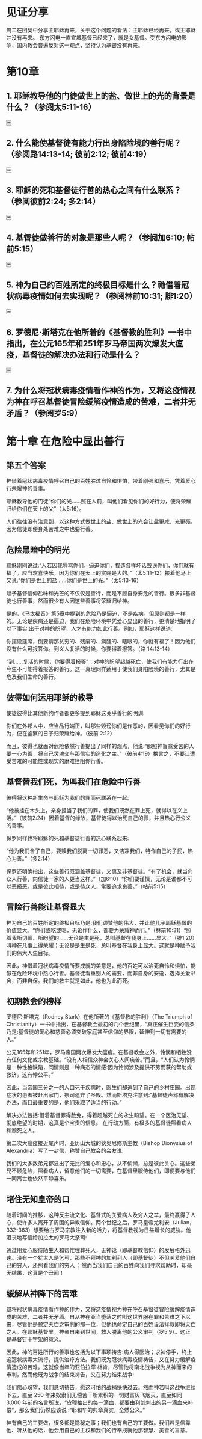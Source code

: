 # 见证分享
周二在团契中分享主耶稣再来，关于这个问题的看法：主耶稣已经再来，或主耶稣并没有再来。
东方闪电一直宣城基督已经来了，就是女基督。受东方闪电的影响，国内教会普遍反对这一观点，坚持认为基督没有再来。

# 第10章
## 1. 耶稣教导他的门徒做世上的盐、做世上的光的背景是什么？（参阅太5:11-16）

￼

## 2. 什么能使基督徒有能力行出身陷险境的善行呢？（参阅路14:13-14; 彼前2:12; 彼前4:19）

￼

## 3. 耶稣的死和基督徒行善的热心之间有什么联系？（参阅彼前2:24; 多2:14）

￼

## 4. 基督徒做善行的对象是那些人呢？（参阅加6:10; 帖前5:15）

￼

## 5. 神为自己的百姓所定的终极目标是什么？祂借着冠状病毒疫情如何去实现呢？（参阅林前10:31; 腓1:20）

￼

## 6. 罗德尼·斯塔克在他所着的《基督教的胜利》一书中指出，在公元165年和251年罗马帝国两次爆发大瘟疫，基督徒的解决办法和行动是什么？

￼

## 7. 为什么将冠状病毒疫情看作神的作为，又将这疫情视为神在呼召基督徒冒险缓解疫情造成的苦难，二者并无矛盾？（参阅罗5:9）

# 第十章 在危险中显出善行

## 第五个答案

神借着冠状病毒疫情呼召自己的百姓胜过自怜和惧怕，带着刚强和喜乐，凭着爱心行荣耀神的善事。

耶稣教导他的门徒“你们的光……照在人前，叫他们看见你们的好行为，便将荣耀归给你们在天上的父”（太5:16）。

人们往往没有注意到，以这种方式做世上的盐、做世上的光会让盐更咸、光更亮，因为信徒即便身处苦难之中也要行善。


## 危险黑暗中的明光

耶稣刚刚说过:“人若因我辱骂你们，逼迫你们，捏造各样坏话毁谤你们，你们就有福了。应当欢喜快乐，因为你们在天上的赏赐是大的。”（太5:11-12）接着他马上又说:“你们是世上的盐……你们是世上的光。”（太5:13-16）

赋予基督信仰盐味和光芒的不仅仅是善行，而是不顾自身安危的善行。很多非基督徒也行善事，然而很少有人因这些善事将荣耀归给神。

是的，《马太福音》第5章中提到的危险乃是逼迫，不是疾病。但原则都是一样的。无论是疾病还是逼迫，我们在危险环境中凭爱心显出的善行，更清楚地指明了以下事实:出于对神的盼望，人才有能力如此行善。例如，耶稣这样说道:

你摆设筵席，倒要请那贫穷的、残废的、瘸腿的、瞎眼的，你就有福了！因为他们没有什么可报答你。到义人复活的时候，你要得着报答。（路 14:13-14）

“到……复活的时候，你要得着报答”；对神的盼望超越死亡，使我们有能力行出在今生不可能得着报答的善行。这一真理同样适用于使我们身陷险境的善行，尤其是危及我们生命的善行。


## 彼得如何运用耶稣的教导

使徒彼得比其他新约作者都更多提到耶稣这关乎善行的明训:

你们在外邦人中，应当品行端正，叫那些毁谤你们是作恶的，因看见你们的好行为，便在鉴察的日子归荣耀给神。（彼前 2:12）

而且，彼得也就面对危险依然行善提出了同样的观点，他说:“那照神旨意受苦的人要一心为善，将自己灵魂交与那信实的造化之主。”（彼前4:19）换言之，不要让遭受苦难的可能性或现实的磨难拦阻你行善。


## 基督替我们死，为叫我们在危险中行善

彼得将这种新生命与耶稣为我们的罪而死联系在一起:

“他被挂在木头上，亲身担当了我们的罪，使我们既然在罪上死，就得以在义上活。”（彼前2:24）因着基督的缘故，基督徒得以治死自己的罪，并且热心行公义的善事。

保罗同样也将耶稣的死和基督徒行善的热心联系起来:

“他为我们舍了自己，要赎我们脱离一切罪恶，又洁净我们，特作自己的子民，热心为善。”（多2:14）

保罗还明确指出，这些善行既涵盖基督徒，又惠及非基督徒。“有了机会，就当向众人行善，向信徒一家的人更当这样。”（加6:10）“你们要谨慎，无论是谁都不可以恶报恶。或是彼此相待，或是待众人，常要追求良善。”（帖前5:15）


## 冒险行善能让基督显大

神为自己的百姓所定的终极目标乃是:我们颂赞他的伟大，并让他儿子耶稣基督的价值显大。“你们或吃或喝，无论作什么，都要为荣耀神而行。”（林前10:31）“照着我所切慕、所盼望的……无论是生是死，总叫基督在我身上……显大。”（腓1:20）叫神在凡事上得荣耀；无论是是生是死，总叫基督在我身上显大。这就是神赋予我们的伟大人生目标。

因此，神借着冠状病毒疫情所要成就的美意是，他的百姓可以治死自怜和惧怕，能够在危险环境中热心行善。基督徒看重别人的需要，而非自身的安逸，选择关爱邻舍，而非自保。我们的救主就是如此，他也为此而死。


## 初期教会的榜样

罗德尼·斯塔克（Rodney Stark）在他所著的《基督教的胜利》（The Triumph of Christianity）一书中指出，在基督教会最初的几个世纪里，“真正催生巨变的信条乃是:基督徒的爱心和慈善必须突破家庭甚至信仰的界限，延伸到一切有需要的人。”

公元165年和251年，罗马帝国两次爆发大瘟疫。在基督教会之外，怜悯和牺牲没有任何文化或宗教基础。“没有人相信众神会关心人间疾苦。”而且，“人们认为怜悯是一种性格缺陷，同情则是一种病态的情感:因为怜悯涉及提供不劳而获的帮助或救济，这有悖公平。”

因此，当帝国三分之一的人口死于疾病时，医生们却逃到了自己的乡村庄园。出现症状的患者被赶出家门，祭司遗弃了圣殿。然而斯塔克注意到:“基督徒声称有解决办法，而且最重要的是，他们采取了适当的行动。”

解决办法包括:借着基督罪得赦免，得着超越死亡的永生盼望。在一个医治无望、彻底绝望的时期，这真是个宝贵的信息。
在行动方面，有极多的基督徒照看病人和濒死之人。

第二次大瘟疫接近尾声时，亚历山大城的狄奥尼修斯主教（Bishop Dionysius of Alexandria）写了一封信，称赞自己教会的会友说:

我们的大多数弟兄都显出了无比的爱心和忠心，从不偷懒，总是彼此关心。这些弟兄不顾危险，照看病人，留意他们的一切需要，在基督里服侍他们，即便要与他们一同离世也依然平静喜乐。


## 堵住无知皇帝的口

随着时间的推移，这种反主流文化、基督式的关爱病人及穷人之举，最终赢得了人心，使许多人离开了周围的异教信仰。两个世纪之后，罗马皇帝尤利安（Julian，332-363）想要给古罗马宗教注入新的活力，将基督教视为日益增长的威胁。他沮丧地写信给加拉太的罗马大祭司:

通过用爱心服侍陌生人和帮忙埋葬死人，无神论（即基督教信仰）的发展格外迅速。没有一个犹太人是乞丐，那些不拜神的加利利人（即基督徒）不但关爱他们自己的穷人，还照看我们的穷人 ；然而当我们自己的百姓向我们寻求帮助时，却毫无结果，这真是个丑闻！


## 缓解从神降下的苦难

既将冠状病毒疫情看作神的作为，又将这疫情视为神在呼召基督徒冒险缓解疫情造成的苦难，二者并无矛盾。自从神在亚当堕落之时叫这世界服在罪和苦难之下以来，尽管他是预定灭亡之审判的那一位，但他也命定自己的百姓设法拯救即将灭亡之人。在耶稣基督里，神亲自来到世间，救人脱离他的公义审判（罗5:9）。这正是基督钉十字架的意义。

因此，神的百姓所行的善事也包括为以下事项祷告:病人得医治；求神停手，终止这冠状病毒大流行，提供治疗方法。我们既为冠状病毒疫情祷告，又在努力缓解疫情造成的苦难。这就像当年的亚伯拉罕·林肯，尽管他将南北战争视为从神而来的审判，然而他既为战争的结束祷告，又在努力结束战争:

我们痴心盼望，我们恳切祷告，愿这可怕的战祸快快过去。然而神若叫这战争继续下去，直至 250 年来奴隶们无偿苦干所累积的一切财富灰飞烟灭，直至如同 3,000 年前的名言所说，“皮鞭抽出的每一滴血，都要由利剑刺出的另一滴血来补偿”，那么我们仍然应该说 :“耶和华的典章真实，全然公义。”

神有自己的工要做，很多都是隐秘之事；我们也有自己的工要做。我们若是信靠他、听从他的话，他会用自己的主权和我们的侍奉成就他那智慧、美善的旨意。